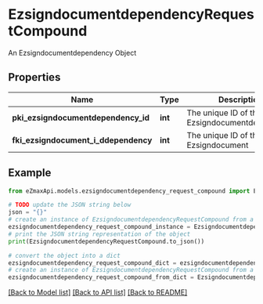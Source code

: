 # EzsigndocumentdependencyRequestCompound

An Ezsigndocumentdependency Object

## Properties

Name | Type | Description | Notes
------------ | ------------- | ------------- | -------------
**pki_ezsigndocumentdependency_id** | **int** | The unique ID of the Ezsigndocumentdependency | [optional] 
**fki_ezsigndocument_i_ddependency** | **int** | The unique ID of the Ezsigndocument | 

## Example

```python
from eZmaxApi.models.ezsigndocumentdependency_request_compound import EzsigndocumentdependencyRequestCompound

# TODO update the JSON string below
json = "{}"
# create an instance of EzsigndocumentdependencyRequestCompound from a JSON string
ezsigndocumentdependency_request_compound_instance = EzsigndocumentdependencyRequestCompound.from_json(json)
# print the JSON string representation of the object
print(EzsigndocumentdependencyRequestCompound.to_json())

# convert the object into a dict
ezsigndocumentdependency_request_compound_dict = ezsigndocumentdependency_request_compound_instance.to_dict()
# create an instance of EzsigndocumentdependencyRequestCompound from a dict
ezsigndocumentdependency_request_compound_from_dict = EzsigndocumentdependencyRequestCompound.from_dict(ezsigndocumentdependency_request_compound_dict)
```
[[Back to Model list]](../README.md#documentation-for-models) [[Back to API list]](../README.md#documentation-for-api-endpoints) [[Back to README]](../README.md)


